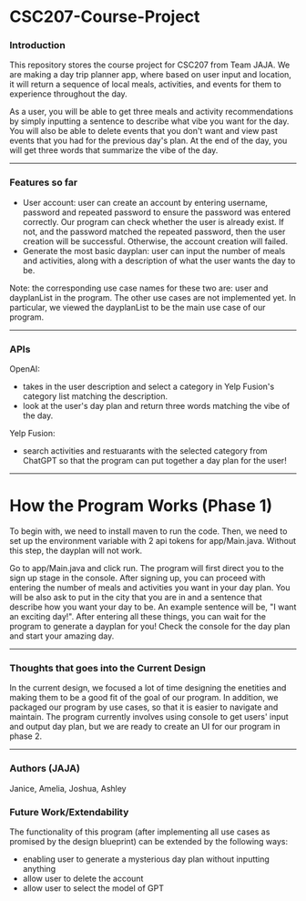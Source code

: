# CSC207-Course-Project
### Introduction
This repository stores the course project for CSC207 from Team JAJA. 
We are making a day trip planner app, where based on user input and location, it will return a sequence of 
local meals, activities, and events for them to experience throughout the day.

As a user, you will be able to get three meals and activity recommendations by simply inputting a sentence to 
describe what vibe you want for the day. You will also be able to delete events that you don't want and view past 
events that you had for the previous day's plan. At the end of the day, you will get three words that summarize the 
vibe of the day. 

___________________________________________________________________________________________________________________
### Features so far
* User account: user can create an account by entering username, password and repeated password to ensure the password was entered correctly. Our program can check whether the user is already exist. If not, and the password matched the repeated password, then the user creation will be successful. Otherwise, the account creation will failed.
* Generate the most basic dayplan: user can input the number of meals and activities, along with a description of what the user wants the day to be.

Note: the corresponding use case names for these two are: user and dayplanList in the program. The other use cases are not implemented yet. In particular, we viewed the dayplanList to be the main use case of our program.
___________________________________________________________________________________________________________________
### APIs
OpenAI:
* takes in the user description and select a category in Yelp Fusion's category list matching the description.
* look at the user's day plan and return three words matching the vibe of the day.

Yelp Fusion:
* search activities and restuarants with the selected category from ChatGPT so that the program can put together a day plan for the user!

___________________________________________________________________________________________________________________
# How the Program Works (Phase 1)
To begin with, we need to install maven to run the code.
Then, we need to set up the environment variable with 2 api tokens for app/Main.java. Without this step, the dayplan will not work.

Go to app/Main.java and click run. The program will first direct you to the sign up stage in the console. After signing up, you can proceed with entering the number of meals and activities you want in your day plan. You will be also ask to put in the city that you are in and a sentence that describe how you want your day to be. An example sentence will be, "I want an exciting day!". After entering all these things, you can wait for the program to generate a dayplan for you! Check the console for the day plan and start your amazing day.

___________________________________________________________________________________________________________________
### Thoughts that goes into the Current Design
In the current design, we focused a lot of time designing the enetities and making them to be a good fit of the goal of our program. In addition, we packaged our program by use cases, so that it is easier to navigate and maintain. The program currently involves using console to get users' input and output day plan, but we are ready to create an UI for our program in phase 2. 

___________________________________________________________________________________________________________________
### Authors (JAJA)
Janice, Amelia, Joshua, Ashley

### Future Work/Extendability
The functionality of this program (after implementing all use cases as promised by the design blueprint) can be extended by the following ways:
* enabling user to generate a mysterious day plan without inputting anything
* allow user to delete the account
* allow user to select the model of GPT

  

